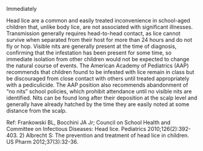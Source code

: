 Immediately

Head lice are a common and easily treated inconvenience in school-aged children that, unlike body lice,
are not associated with significant illnesses. Transmission generally requires head-to-head contact, as lice
cannot survive when separated from their host for more than 24 hours and do not fly or hop. Visible nits
are generally present at the time of diagnosis, confirming that the infestation has been present for some
time, so immediate isolation from other children would not be expected to change the natural course of
events. The American Academy of Pediatrics (AAP) recommends that children found to be infested with
lice remain in class but be discouraged from close contact with others until treated appropriately with a
pediculicide. The AAP position also recommends abandonment of “no nits” school policies, which prohibit
attendance until no visible nits are identified. Nits can be found long after their deposition at the scalp level
and generally have already hatched by the time they are easily noted at some distance from the scalp.

Ref: Frankowski BL, Bocchini JA Jr; Council on School Health and Committee on Infectious Diseases: Head lice. Pediatrics
2010;126(2):392-403. 2) Albrecht S: The prevention and treatment of head lice in children. US Pharm 2012;37(3):32-36.